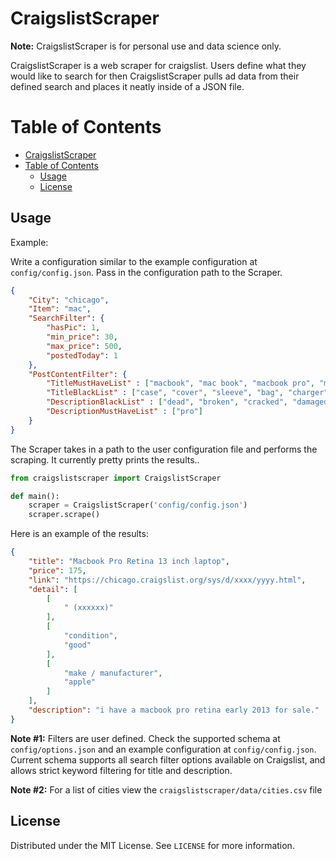 # CraigslistScraper

**Note:** CraigslistScraper is for personal use and data science only.

CraigslistScraper is a web scraper for craigslist. Users define what they would
like to search for then CraigslistScraper pulls ad data from their defined
search and places it neatly inside of a JSON file.

<!-- TABLE OF CONTENTS -->
Table of Contents
=================

- [CraigslistScraper](#craigslistscraper)
- [Table of Contents](#table-of-contents)
  - [Usage](#usage)
  - [License](#license)

<!-- USAGE -->
## Usage

Example:

Write a configuration similar to the example configuration at `config/config.json`. Pass in the configuration path to the Scraper.

```json
{
    "City": "chicago",
    "Item": "mac",
    "SearchFilter": {
        "hasPic": 1,
        "min_price": 30,
        "max_price": 500,
        "postedToday": 1
    },
    "PostContentFilter": {
        "TitleMustHaveList" : ["macbook", "mac book", "macbook pro", "mac book pro"],
        "TitleBlackList" : ["case", "cover", "sleeve", "bag", "charger", "adapter", "screen"],
        "DescriptionBlackList" : ["dead", "broken", "cracked", "damaged", "faulty", "not working"],
        "DescriptionMustHaveList" : ["pro"]
    }
}
```

The Scraper takes in a path to the user configuration file and performs the scraping. It currently pretty prints the results..

```python
from craigslistscraper import CraigslistScraper 

def main():
    scraper = CraigslistScraper('config/config.json')
    scraper.scrape()
```

Here is an example of the results:

```json
{
    "title": "Macbook Pro Retina 13 inch laptop",
    "price": 175,
    "link": "https://chicago.craigslist.org/sys/d/xxxx/yyyy.html",
    "detail": [
        [
            " (xxxxxx)"
        ],
        [
            "condition",
            "good"
        ],
        [
            "make / manufacturer",
            "apple"
        ]
    ],
    "description": "i have a macbook pro retina early 2013 for sale."
}
```

**Note #1:** Filters are user defined. Check the supported schema at `config/options.json` and an example configuration at `config/config.json`. Current schema supports all search filter options available on Craigslist, and allows strict keyword filtering for title and description.

**Note #2:** For a list of cities view the `craigslistscraper/data/cities.csv` file

<!-- LICENSE -->
## License

Distributed under the MIT License. See `LICENSE` for more information.
